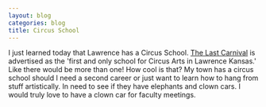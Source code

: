 ```yaml
---
layout: blog
categories: blog
title: Circus School
---
```

I just learned today that Lawrence has a Circus School.  [The Last Carnival](https://www.sihkaanndestroy.com/) is advertised as the 'first and only school for Circus Arts in Lawrence Kansas.' Like there would be more than one!  How cool is that?  My town has a circus school should I need a second career or just want to learn how to hang from stuff artistically. In need to see if they have elephants and clown cars.  I would truly love to have a clown car for faculty meetings.
